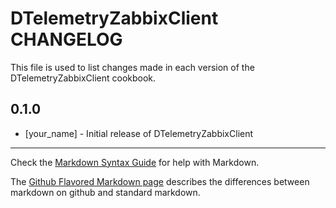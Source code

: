 DTelemetryZabbixClient CHANGELOG
================================

This file is used to list changes made in each version of the DTelemetryZabbixClient cookbook.

0.1.0
-----
- [your_name] - Initial release of DTelemetryZabbixClient

- - -
Check the [Markdown Syntax Guide](http://daringfireball.net/projects/markdown/syntax) for help with Markdown.

The [Github Flavored Markdown page](http://github.github.com/github-flavored-markdown/) describes the differences between markdown on github and standard markdown.
